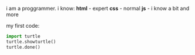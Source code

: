 i am a proggrammer.
i know:
**html** - expert
**css** - normal
**js** - i know a bit and more

my first code:
```python
import turtle
turtle.showturtle()
turtle.done()
```
